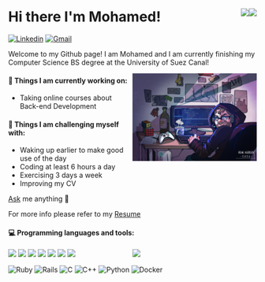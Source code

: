 <h1 align="left"> Hi there I'm Mohamed!
<a href="https://aktive.kerolloz.dev#gh-light-mode-only">
  <img align="right" src="https://rb.gy/4tuwq7"/>
</a>
<a href="https://kounter.kerolloz.dev#gh-light-mode-only">
  <img align="right" src="https://rb.gy/cuu795" />
</a>

<!-- <a href="https://aktive.kerolloz.dev#gh-dark-mode-only">
  <img align="right" src="https://rb.gy/qao0sc"/>
</a>
<a href="https://kounter.kerolloz.dev#gh-dark-mode-only">
  <img align="right" src="https://rb.gy/w3eh7v" />
</a> -->

</h1>

<!-- <h1 align="left">Hi there 👋
<a href="https://aktive.kerolloz.dev#gh-dark-mode-only">
  <img align="right" src="https://t.ly/Fi7hB"/>
</a>
<a href="https://kounter.kerolloz.dev#gh-dark-mode-only">
  <img align="right" src="https://t.ly/4v7yI" />
</a>
  
<a href="https://aktive.kerolloz.dev#gh-light-mode-only">
  <img align="right" src="https://t.ly/pZy1j"/>
</a>
<a href="https://kounter.kerolloz.dev#gh-light-mode-only">
  <img align="right" src="https://t.ly/QnGhe" />
</a>

</h1> -->


[![Linkedin](https://img.shields.io/badge/-LinkedIn-blue?style=flat&logo=Linkedin&logoColor=white)](https://www.linkedin.com/in/mohamed-el-raghy/)
[![Gmail](https://img.shields.io/badge/-Gmail-c14438?style=flat&logo=Gmail&logoColor=white)](mailto:elraghy8@gmail.com)

Welcome to my Github page! I am Mohamed and I am currently finishing my Computer Science BS degree at the University of Suez Canal!

<img align="right" alt="img" src="https://github.com/mohamedelraghy/mohamedelraghy/blob/master/cover_image.jpg" width="50%" height="auto" />

#### 🌱 Things I am currently working on:

- Taking online courses about Back-end Development

#### :muscle: Things I am challenging myself with:

- Waking up earlier to make good use of the day
- Coding at least 6 hours a day
- Exercising 3 days a week
- Improving my CV

[Ask](https://github.com/mohamedelraghy/mohamedelraghy/discussions/new?category=q-a) me anything 💭

For more info please refer to my [Resume](https://drive.google.com/file/d/18hnPM4xIm5pXwPvRUgvZrSVydlwkcYBq/view?usp=share_link)

#### :computer: Programming languages and tools:

<p>
	<img width="50%" align="right" src="https://github-readme-stats.vercel.app/api?username=mohamedelraghy&show_icons=true&hide_border=true" />

<img src="https://img.shields.io/badge/-JavaScript-eed718?style=flat&logo=javascript&logoColor=ffffff">
<img src="https://img.shields.io/badge/-MongoDB-4DB33D?style=flat&logo=mongodb&logoColor=FFFFFF">
<img src="https://img.shields.io/badge/-GraphQL-e535ab?style=flat&logo=graphql&logoColor=FFFFFF">
<img src="https://img.shields.io/badge/-MySQL-F29111?style=flat&logo=mysql&logoColor=FFFFFF">
<img src="https://img.shields.io/badge/-Express.js-787878?style=flat">
<img src="https://img.shields.io/badge/-Node.js-3C873A?style=flat&logo=Node.js&logoColor=white">
<img src="https://img.shields.io/badge/problem-solving-green">

<br>

![Ruby](https://img.shields.io/badge/ruby-%23CC342D.svg?style=for-the-badge&logo=ruby&logoColor=white)
![Rails](https://img.shields.io/badge/rails-%23CC0000.svg?style=for-the-badge&logo=ruby-on-rails&logoColor=white)
![C](https://img.shields.io/badge/c-%2300599C.svg?style=for-the-badge&logo=c&logoColor=white)
![C++](https://img.shields.io/badge/c++-%2300599C.svg?style=for-the-badge&logo=c%2B%2B&logoColor=white)
![Python](https://img.shields.io/badge/python-3670A0?style=for-the-badge&logo=python&logoColor=ffdd54)
![Docker](https://img.shields.io/badge/docker-%230db7ed.svg?style=for-the-badge&logo=docker&logoColor=white)

